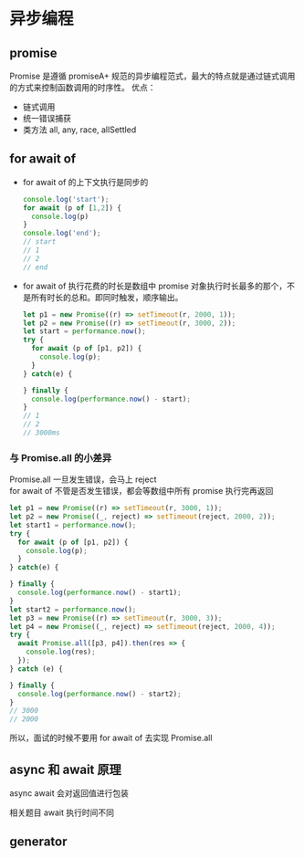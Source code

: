 # 异步编程

## promise

Promise 是遵循 promiseA+ 规范的异步编程范式，最大的特点就是通过链式调用的方式来控制函数调用的时序性。
优点：

- 链式调用
- 统一错误捕获
- 类方法 all, any, race, allSettled

## for await of

- for await of 的上下文执行是同步的

  ```js
  console.log('start');
  for await (p of [1,2]) {
    console.log(p)
  }
  console.log('end');
  // start 
  // 1 
  // 2 
  // end
  ```

- for await of 执行花费的时长是数组中 promise 对象执行时长最多的那个，不是所有时长的总和。即同时触发，顺序输出。

  ```js
  let p1 = new Promise((r) => setTimeout(r, 2000, 1));
  let p2 = new Promise((r) => setTimeout(r, 3000, 2));
  let start = performance.now();
  try {
    for await (p of [p1, p2]) {
      console.log(p);
    }
  } catch(e) {

  } finally {
    console.log(performance.now() - start);
  }
  // 1
  // 2
  // 3000ms
  ```

### 与 Promise.all 的小差异

Promise.all 一旦发生错误，会马上 reject  
for await of 不管是否发生错误，都会等数组中所有 promise 执行完再返回

```js
let p1 = new Promise((r) => setTimeout(r, 3000, 1));
let p2 = new Promise((_, reject) => setTimeout(reject, 2000, 2));
let start1 = performance.now();
try {
  for await (p of [p1, p2]) {
    console.log(p);
  }
} catch(e) {

} finally {
  console.log(performance.now() - start1);
}
let start2 = performance.now();
let p3 = new Promise((r) => setTimeout(r, 3000, 3));
let p4 = new Promise((_, reject) => setTimeout(reject, 2000, 4));
try {
  await Promise.all([p3, p4]).then(res => {
    console.log(res);
  });
} catch (e) {

} finally {
  console.log(performance.now() - start2);
}
// 3000
// 2000
```

所以，面试的时候不要用 for await of 去实现 Promise.all

## async 和 await 原理

async await 会对返回值进行包装

相关题目
await 执行时间不同

## generator
